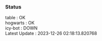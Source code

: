 ### Status


table : OK  
hogwarts : OK  
icy-bot : DOWN  
Latest Update : 2023-12-26 02:18:13.820768
